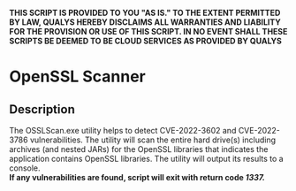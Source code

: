 **THIS SCRIPT IS PROVIDED TO YOU "AS IS." TO THE EXTENT PERMITTED BY LAW, QUALYS HEREBY DISCLAIMS ALL WARRANTIES AND LIABILITY FOR THE PROVISION OR USE OF THIS SCRIPT. IN NO EVENT SHALL THESE SCRIPTS BE DEEMED TO BE CLOUD SERVICES AS PROVIDED BY QUALYS**

# OpenSSL Scanner
## Description
The OSSLScan.exe utility helps to detect CVE-2022-3602 and CVE-2022-3786 vulnerabilities. The utility will scan the entire hard drive(s) including archives (and nested JARs) for the OpenSSL libraries that indicates the application contains OpenSSL libraries. The utility will output its results to a console.   
**If any vulnerabilities are found, script will exit with return code *1337.***